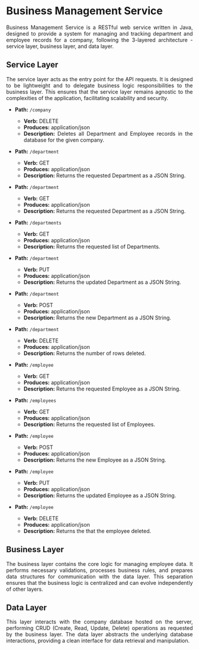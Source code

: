 # Business Management Service

<div align="justify">

Business Management Service is a RESTful web service written in Java, designed to provide a system for managing and tracking department and employee records for a company, following the 3-layered architecture - service layer, business layer, and data layer.

## Service Layer

The service layer acts as the entry point for the API requests. It is designed to be lightweight and to delegate business logic responsibilities to the business layer. This ensures that the service layer remains agnostic to the complexities of the application, facilitating scalability and security.

- **Path:** `/company`

  - **Verb:** DELETE
  - **Produces:** application/json
  - **Description:** Deletes all Department and Employee records in the database for the given company.

- **Path:** `/department`

  - **Verb:** GET
  - **Produces:** application/json
  - **Description:** Returns the requested Department as a JSON String.

- **Path:** `/department`

  - **Verb:** GET
  - **Produces:** application/json
  - **Description:** Returns the requested Department as a JSON String.

- **Path:** `/departments`

  - **Verb:** GET
  - **Produces:** application/json
  - **Description:** Returns the requested list of Departments.

- **Path:** `/department`

  - **Verb:** PUT
  - **Produces:** application/json
  - **Description:** Returns the updated Department as a JSON String.

- **Path:** `/department`

  - **Verb:** POST
  - **Produces:** application/json
  - **Description:** Returns the new Department as a JSON String.

- **Path:** `/department`

  - **Verb:** DELETE
  - **Produces:** application/json
  - **Description:** Returns the number of rows deleted.

- **Path:** `/employee`

  - **Verb:** GET
  - **Produces:** application/json
  - **Description:** Returns the requested Employee as a JSON String.

- **Path:** `/employees`

  - **Verb:** GET
  - **Produces:** application/json
  - **Description:** Returns the requested list of Employees.

- **Path:** `/employee`

  - **Verb:** POST
  - **Produces:** application/json
  - **Description:** Returns the new Employee as a JSON String.

- **Path:** `/employee`

  - **Verb:** PUT
  - **Produces:** application/json
  - **Description:** Returns the updated Employee as a JSON String.

- **Path:** `/employee`

  - **Verb:** DELETE
  - **Produces:** application/json
  - **Description:** Returns the that the employee deleted.

## Business Layer

The business layer contains the core logic for managing employee data. It performs necessary validations, processes business rules, and prepares data structures for communication with the data layer. This separation ensures that the business logic is centralized and can evolve independently of other layers.

## Data Layer

This layer interacts with the company database hosted on the server, performing CRUD (Create, Read, Update, Delete) operations as requested by the business layer. The data layer abstracts the underlying database interactions, providing a clean interface for data retrieval and manipulation.

</div>
